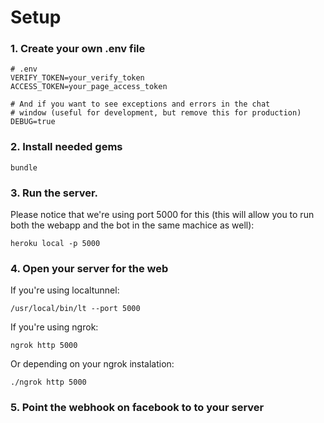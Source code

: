 # Setup

### 1. Create your own .env file
```
# .env
VERIFY_TOKEN=your_verify_token
ACCESS_TOKEN=your_page_access_token

# And if you want to see exceptions and errors in the chat
# window (useful for development, but remove this for production)
DEBUG=true
```

### 2. Install needed gems
```
bundle
```

### 3. Run the server.
Please notice that we're using port 5000 for this (this will allow you to run both the webapp and the bot in the same machice as well):
```
heroku local -p 5000
```

### 4. Open your server for the web

If you're using localtunnel:
```
/usr/local/bin/lt --port 5000
```

If you're using ngrok:
```
ngrok http 5000
```

Or depending on your ngrok instalation:
```
./ngrok http 5000
```

### 5. Point the webhook on facebook to to your server
